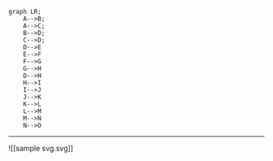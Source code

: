 
```mermaid
graph LR;  
	A-->B;  
	A-->C;  
	B-->D;  
	C-->D;
	D-->E
	E-->F
	F-->G
	G-->H
	D-->H
	H-->I
	I-->J
	J-->K
	K-->L
	L-->M
	M-->N
	N-->O
```

---

![[sample svg.svg]]
